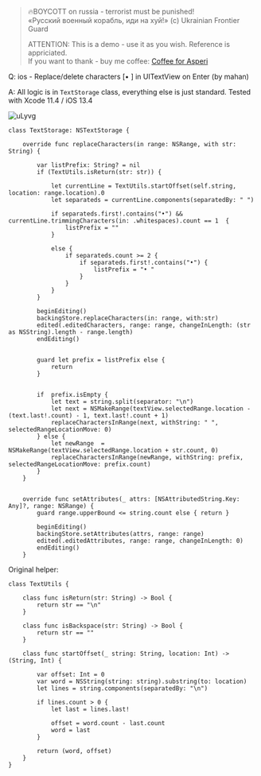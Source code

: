 >
> 🔥BOYCOTT on russia - terrorist must be punished!<br>
> «Русский военный корабль, иди на хуй!» (c) Ukrainian Frontier Guard
> 
> ATTENTION: This is a demo - use it as you wish. Reference is appriciated.<br>
> If you want to thank - buy me coffee: [Coffee for Asperi](https://secure.wayforpay.com/donate/asperi)
>

Q: ios - Replace/delete characters [• ] in UITextView on Enter (by mahan)

A: All logic is in `TextStorage` class, everything else is just standard. Tested with Xcode 11.4 / iOS 13.4

![uLyvg](https://user-images.githubusercontent.com/62171579/187061391-52e4f830-f781-41d4-9e25-57ca9df2eae0.gif)

```
class TextStorage: NSTextStorage {

    override func replaceCharacters(in range: NSRange, with str: String) {

        var listPrefix: String? = nil
        if (TextUtils.isReturn(str: str)) {

            let currentLine = TextUtils.startOffset(self.string, location: range.location).0
            let separateds = currentLine.components(separatedBy: " ")

            if separateds.first!.contains("•") && currentLine.trimmingCharacters(in: .whitespaces).count == 1  {
                listPrefix = ""
            }

            else {
                if separateds.count >= 2 {
                    if separateds.first!.contains("•") {
                        listPrefix = "• "
                    }
                }
            }
        }

        beginEditing()
        backingStore.replaceCharacters(in: range, with:str)
        edited(.editedCharacters, range: range, changeInLength: (str as NSString).length - range.length)
        endEditing()


        guard let prefix = listPrefix else {
            return
        }


        if  prefix.isEmpty {
            let text = string.split(separator: "\n")
            let next = NSMakeRange(textView.selectedRange.location - (text.last!.count) - 1, text.last!.count + 1)
            replaceCharactersInRange(next, withString: " ", selectedRangeLocationMove: 0)
        } else {
            let newRange  = NSMakeRange(textView.selectedRange.location + str.count, 0)
            replaceCharactersInRange(newRange, withString: prefix, selectedRangeLocationMove: prefix.count)
        }
    }


    override func setAttributes(_ attrs: [NSAttributedString.Key: Any]?, range: NSRange) {
        guard range.upperBound <= string.count else { return }

        beginEditing()
        backingStore.setAttributes(attrs, range: range)
        edited(.editedAttributes, range: range, changeInLength: 0)
        endEditing()
    }
```

Original helper:

```
class TextUtils {

    class func isReturn(str: String) -> Bool {
        return str == "\n"
    }

    class func isBackspace(str: String) -> Bool {
        return str == ""
    }

    class func startOffset(_ string: String, location: Int) -> (String, Int) {

        var offset: Int = 0
        var word = NSString(string: string).substring(to: location)
        let lines = string.components(separatedBy: "\n")

        if lines.count > 0 {
            let last = lines.last!

            offset = word.count - last.count
            word = last
        }

        return (word, offset)
    }
}
```
